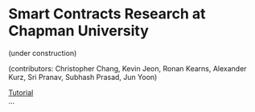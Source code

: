 # Smart Contracts Research at Chapman University

(under construction)

(contributors: Christopher Chang, Kevin Jeon, Ronan Kearns, Alexander Kurz, Sri Pranav, Subhash Prasad, Jun Yoon)

[Tutorial](Tutorial/README.md)  
...



